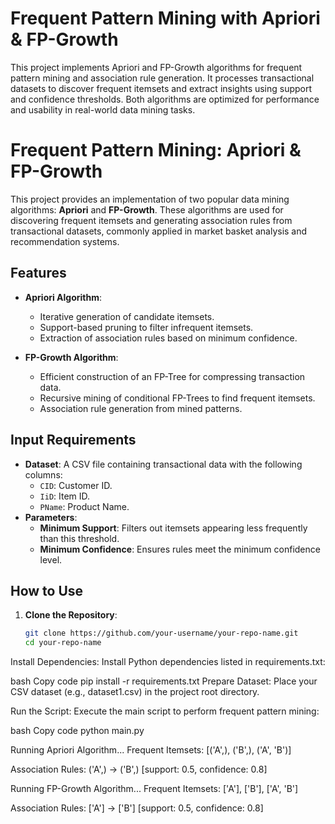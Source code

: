 # Frequent Pattern Mining with Apriori & FP-Growth
 This project implements Apriori and FP-Growth algorithms for frequent pattern mining and association rule generation. It processes transactional datasets to discover frequent itemsets and extract insights using support and confidence thresholds. Both algorithms are optimized for performance and usability in real-world data mining tasks.

# Frequent Pattern Mining: Apriori & FP-Growth

This project provides an implementation of two popular data mining algorithms: **Apriori** and **FP-Growth**. These algorithms are used for discovering frequent itemsets and generating association rules from transactional datasets, commonly applied in market basket analysis and recommendation systems.

## Features

- **Apriori Algorithm**:
  - Iterative generation of candidate itemsets.
  - Support-based pruning to filter infrequent itemsets.
  - Extraction of association rules based on minimum confidence.

- **FP-Growth Algorithm**:
  - Efficient construction of an FP-Tree for compressing transaction data.
  - Recursive mining of conditional FP-Trees to find frequent itemsets.
  - Association rule generation from mined patterns.

## Input Requirements

- **Dataset**: A CSV file containing transactional data with the following columns:
  - `CID`: Customer ID.
  - `IiD`: Item ID.
  - `PName`: Product Name.
- **Parameters**:
  - **Minimum Support**: Filters out itemsets appearing less frequently than this threshold.
  - **Minimum Confidence**: Ensures rules meet the minimum confidence level.

## How to Use

1. **Clone the Repository**:
   ```bash
   git clone https://github.com/your-username/your-repo-name.git
   cd your-repo-name

Install Dependencies: Install Python dependencies listed in requirements.txt:

bash
Copy code
pip install -r requirements.txt
Prepare Dataset: Place your CSV dataset (e.g., dataset1.csv) in the project root directory.

Run the Script: Execute the main script to perform frequent pattern mining:

bash
Copy code
python main.py


Running Apriori Algorithm...
Frequent Itemsets:
[('A',), ('B',), ('A', 'B')]

Association Rules:
('A',) -> ('B',) [support: 0.5, confidence: 0.8]

Running FP-Growth Algorithm...
Frequent Itemsets:
['A'], ['B'], ['A', 'B']

Association Rules:
['A'] -> ['B'] [support: 0.5, confidence: 0.8]
